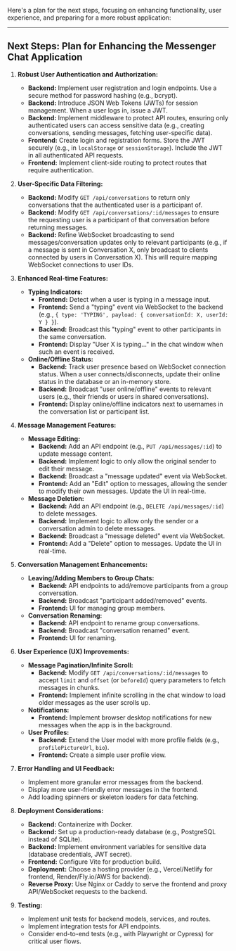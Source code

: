Here's a plan for the next steps, focusing on enhancing functionality, user experience, and preparing for a more robust application:

---

## Next Steps: Plan for Enhancing the Messenger Chat Application

1.  **Robust User Authentication and Authorization:**
    *   **Backend:** Implement user registration and login endpoints. Use a secure method for password hashing (e.g., bcrypt).
    *   **Backend:** Introduce JSON Web Tokens (JWTs) for session management. When a user logs in, issue a JWT.
    *   **Backend:** Implement middleware to protect API routes, ensuring only authenticated users can access sensitive data (e.g., creating conversations, sending messages, fetching user-specific data).
    *   **Frontend:** Create login and registration forms. Store the JWT securely (e.g., in `localStorage` or `sessionStorage`). Include the JWT in all authenticated API requests.
    *   **Frontend:** Implement client-side routing to protect routes that require authentication.

2.  **User-Specific Data Filtering:**
    *   **Backend:** Modify `GET /api/conversations` to return only conversations that the authenticated user is a participant of.
    *   **Backend:** Modify `GET /api/conversations/:id/messages` to ensure the requesting user is a participant of that conversation before returning messages.
    *   **Backend:** Refine WebSocket broadcasting to send messages/conversation updates only to relevant participants (e.g., if a message is sent in Conversation X, only broadcast to clients connected by users in Conversation X). This will require mapping WebSocket connections to user IDs.

3.  **Enhanced Real-time Features:**
    *   **Typing Indicators:**
        *   **Frontend:** Detect when a user is typing in a message input.
        *   **Frontend:** Send a "typing" event via WebSocket to the backend (e.g., `{ type: 'TYPING', payload: { conversationId: X, userId: Y } }`).
        *   **Backend:** Broadcast this "typing" event to other participants in the same conversation.
        *   **Frontend:** Display "User X is typing..." in the chat window when such an event is received.
    *   **Online/Offline Status:**
        *   **Backend:** Track user presence based on WebSocket connection status. When a user connects/disconnects, update their online status in the database or an in-memory store.
        *   **Backend:** Broadcast "user online/offline" events to relevant users (e.g., their friends or users in shared conversations).
        *   **Frontend:** Display online/offline indicators next to usernames in the conversation list or participant list.

4.  **Message Management Features:**
    *   **Message Editing:**
        *   **Backend:** Add an API endpoint (e.g., `PUT /api/messages/:id`) to update message content.
        *   **Backend:** Implement logic to only allow the original sender to edit their message.
        *   **Backend:** Broadcast a "message updated" event via WebSocket.
        *   **Frontend:** Add an "Edit" option to messages, allowing the sender to modify their own messages. Update the UI in real-time.
    *   **Message Deletion:**
        *   **Backend:** Add an API endpoint (e.g., `DELETE /api/messages/:id`) to delete messages.
        *   **Backend:** Implement logic to allow only the sender or a conversation admin to delete messages.
        *   **Backend:** Broadcast a "message deleted" event via WebSocket.
        *   **Frontend:** Add a "Delete" option to messages. Update the UI in real-time.

5.  **Conversation Management Enhancements:**
    *   **Leaving/Adding Members to Group Chats:**
        *   **Backend:** API endpoints to add/remove participants from a group conversation.
        *   **Backend:** Broadcast "participant added/removed" events.
        *   **Frontend:** UI for managing group members.
    *   **Conversation Renaming:**
        *   **Backend:** API endpoint to rename group conversations.
        *   **Backend:** Broadcast "conversation renamed" event.
        *   **Frontend:** UI for renaming.

6.  **User Experience (UX) Improvements:**
    *   **Message Pagination/Infinite Scroll:**
        *   **Backend:** Modify `GET /api/conversations/:id/messages` to accept `limit` and `offset` (or `beforeId`) query parameters to fetch messages in chunks.
        *   **Frontend:** Implement infinite scrolling in the chat window to load older messages as the user scrolls up.
    *   **Notifications:**
        *   **Frontend:** Implement browser desktop notifications for new messages when the app is in the background.
    *   **User Profiles:**
        *   **Backend:** Extend the User model with more profile fields (e.g., `profilePictureUrl`, `bio`).
        *   **Frontend:** Create a simple user profile view.

7.  **Error Handling and UI Feedback:**
    *   Implement more granular error messages from the backend.
    *   Display more user-friendly error messages in the frontend.
    *   Add loading spinners or skeleton loaders for data fetching.

8.  **Deployment Considerations:**
    *   **Backend:** Containerize with Docker.
    *   **Backend:** Set up a production-ready database (e.g., PostgreSQL instead of SQLite).
    *   **Backend:** Implement environment variables for sensitive data (database credentials, JWT secret).
    *   **Frontend:** Configure Vite for production build.
    *   **Deployment:** Choose a hosting provider (e.g., Vercel/Netlify for frontend, Render/Fly.io/AWS for backend).
    *   **Reverse Proxy:** Use Nginx or Caddy to serve the frontend and proxy API/WebSocket requests to the backend.

9.  **Testing:**
    *   Implement unit tests for backend models, services, and routes.
    *   Implement integration tests for API endpoints.
    *   Consider end-to-end tests (e.g., with Playwright or Cypress) for critical user flows.


